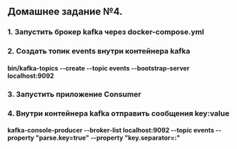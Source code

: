 ## Домашнее задание №4.
### 1. Запустить брокер kafka через docker-compose.yml
### 2. Создать топик events внутри контейнера kafka
#### bin/kafka-topics --create --topic events --bootstrap-server localhost:9092
### 3. Запустить приложение Consumer
### 4. Внутри контейнера kafka отправить сообщения key:value
#### kafka-console-producer --broker-list localhost:9092 --topic events --property "parse.key=true" --property "key.separator=:"



